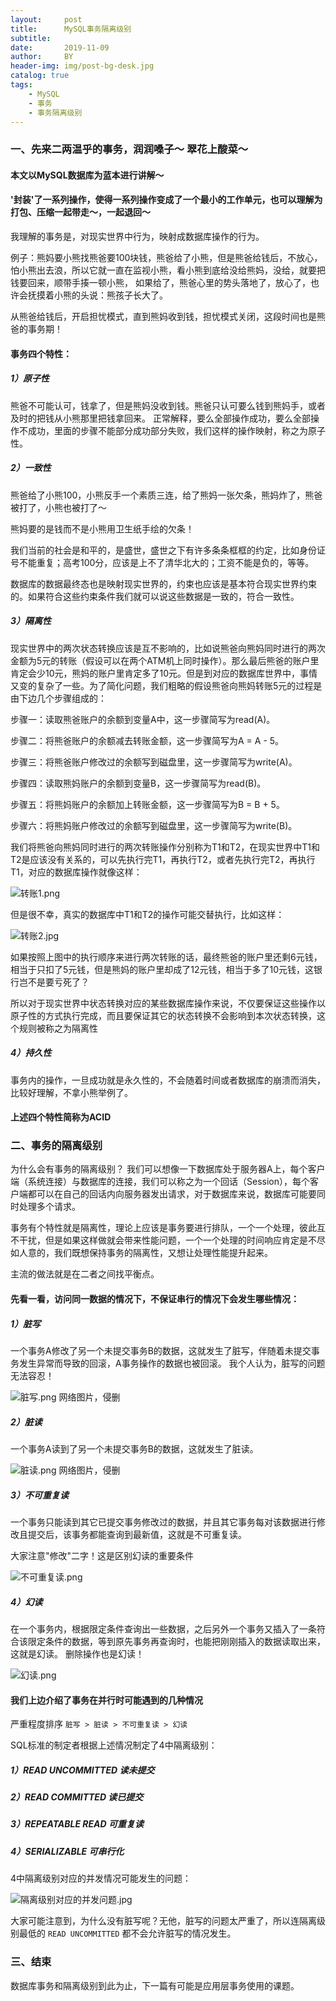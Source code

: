 ```yaml
---
layout:     post
title:      MySQL事务隔离级别
subtitle:   
date:       2019-11-09
author:     BY
header-img: img/post-bg-desk.jpg
catalog: true
tags:
    - MySQL
    - 事务
    - 事务隔离级别
---
```


### 一、先来二两温乎的事务，润润嗓子～ 翠花上酸菜～

#### 本文以MySQL数据库为蓝本进行讲解～

#### '封装'了一系列操作，使得一系列操作变成了一个最小的工作单元，也可以理解为打包、压缩一起带走～，一起退回～

我理解的事务是，对现实世界中行为，映射成数据库操作的行为。

例子：熊妈要小熊找熊爸要100块钱，熊爸给了小熊，但是熊爸给钱后，不放心，怕小熊出去浪，所以它就一直在监视小熊，看小熊到底给没给熊妈，没给，就要把钱要回来，顺带手揍一顿小熊，
如果给了，熊爸心里的势头落地了，放心了，也许会抚摸着小熊的头说：熊孩子长大了。

从熊爸给钱后，开启担忧模式，直到熊妈收到钱，担忧模式关闭，这段时间也是熊爸的事务期！

#### 事务四个特性：

##### 1）原子性
熊爸不可能认可，钱拿了，但是熊妈没收到钱。熊爸只认可要么钱到熊妈手，或者及时的把钱从小熊那里把钱拿回来。
正常解释，要么全部操作成功，要么全部操作不成功，里面的步骤不能部分成功部分失败，我们这样的操作映射，称之为原子性。

##### 2）一致性
熊爸给了小熊100，小熊反手一个素质三连，给了熊妈一张欠条，熊妈炸了，熊爸被打了，小熊也被打了～

熊妈要的是钱而不是小熊用卫生纸手绘的欠条！

我们当前的社会是和平的，是盛世，盛世之下有许多条条框框的约定，比如身份证号不能重复；高考100分，应该是上不了清华北大的；工资不能是负的，等等。

数据库的数据最终态也是映射现实世界的，约束也应该是基本符合现实世界约束的。如果符合这些约束条件我们就可以说这些数据是一致的，符合一致性。

##### 3）隔离性
现实世界中的两次状态转换应该是互不影响的，比如说熊爸向熊妈同时进行的两次金额为5元的转账（假设可以在两个ATM机上同时操作）。那么最后熊爸的账户里肯定会少10元，熊妈的账户里肯定多了10元。但是到对应的数据库世界中，事情又变的复杂了一些。为了简化问题，我们粗略的假设熊爸向熊妈转账5元的过程是由下边几个步骤组成的：

步骤一：读取熊爸账户的余额到变量A中，这一步骤简写为read(A)。

步骤二：将熊爸账户的余额减去转账金额，这一步骤简写为A = A - 5。

步骤三：将熊爸账户修改过的余额写到磁盘里，这一步骤简写为write(A)。

步骤四：读取熊妈账户的余额到变量B，这一步骤简写为read(B)。

步骤五：将熊妈账户的余额加上转账金额，这一步骤简写为B = B + 5。

步骤六：将熊妈账户修改过的余额写到磁盘里，这一步骤简写为write(B)。

我们将熊爸向熊妈同时进行的两次转账操作分别称为T1和T2，在现实世界中T1和T2是应该没有关系的，可以先执行完T1，再执行T2，或者先执行完T2，再执行T1，对应的数据库操作就像这样：

![转账1.png](https://upload-images.jianshu.io/upload_images/7190871-4a59030bebc319fa.png?imageMogr2/auto-orient/strip%7CimageView2/2/w/1240)

但是很不幸，真实的数据库中T1和T2的操作可能交替执行，比如这样：

![转账2.jpg](https://upload-images.jianshu.io/upload_images/7190871-9ee4944bef5679a0.jpg?imageMogr2/auto-orient/strip%7CimageView2/2/w/1240)

如果按照上图中的执行顺序来进行两次转账的话，最终熊爸的账户里还剩6元钱，相当于只扣了5元钱，但是熊妈的账户里却成了12元钱，相当于多了10元钱，这银行岂不是要亏死了？

所以对于现实世界中状态转换对应的某些数据库操作来说，不仅要保证这些操作以原子性的方式执行完成，而且要保证其它的状态转换不会影响到本次状态转换，这个规则被称之为隔离性

##### 4）持久性
事务内的操作，一旦成功就是永久性的，不会随着时间或者数据库的崩溃而消失，比较好理解，不拿小熊举例了。

#### 上述四个特性简称为ACID

### 二、事务的隔离级别
为什么会有事务的隔离级别？
我们可以想像一下数据库处于服务器A上，每个客户端（系统连接）与数据库的连接，我们可以称之为一个回话（Session），每个客户端都可以在自己的回话内向服务器发出请求，对于数据库来说，数据库可能要同时处理多个请求。

事务有个特性就是隔离性，理论上应该是事务要进行排队，一个一个处理，彼此互不干扰，但是如果这样做就会带来性能问题，一个一个处理的时间响应肯定是不尽如人意的，我们既想保持事务的隔离性，又想让处理性能提升起来。

主流的做法就是在二者之间找平衡点。

#### 先看一看，访问同一数据的情况下，不保证串行的情况下会发生哪些情况：

##### 1）脏写
一个事务A修改了另一个未提交事务B的数据，这就发生了脏写，伴随着未提交事务发生异常而导致的回滚，A事务操作的数据也被回滚。
我个人认为，脏写的问题无法容忍！

![脏写.png 网络图片，侵删](https://upload-images.jianshu.io/upload_images/7190871-67f6d81011f9fd10.png?imageMogr2/auto-orient/strip%7CimageView2/2/w/1240)


##### 2）脏读
一个事务A读到了另一个未提交事务B的数据，这就发生了脏读。

![脏读.png 网络图片，侵删](https://upload-images.jianshu.io/upload_images/7190871-83fd1be06eab6560.png?imageMogr2/auto-orient/strip%7CimageView2/2/w/1240)

##### 3）不可重复读
一个事务只能读到其它已提交事务修改过的数据，并且其它事务每对该数据进行修改且提交后，该事务都能查询到最新值，这就是不可重复读。

大家注意"修改"二字！这是区别幻读的重要条件

![不可重复读.png](https://upload-images.jianshu.io/upload_images/7190871-88aced0c95d8a81b.png?imageMogr2/auto-orient/strip%7CimageView2/2/w/1240)

##### 4）幻读
在一个事务内，根据限定条件查询出一些数据，之后另外一个事务又插入了一条符合该限定条件的数据，等到原先事务再查询时，也能把刚刚插入的数据读取出来，这就是幻读。
删除操作也是幻读！

![幻读.png](https://upload-images.jianshu.io/upload_images/7190871-6c30062875ebd760.png?imageMogr2/auto-orient/strip%7CimageView2/2/w/1240)

#### 我们上边介绍了事务在并行时可能遇到的几种情况
严重程度排序 `脏写 > 脏读 > 不可重复读 > 幻读`

SQL标准的制定者根据上述情况制定了4中隔离级别：

##### 1）READ UNCOMMITTED    读未提交
##### 2）READ COMMITTED      读已提交
##### 3）REPEATABLE READ     可重复读 
##### 4）SERIALIZABLE        可串行化

4中隔离级别对应的并发情况可能发生的问题：

![隔离级别对应的并发问题.jpg](https://upload-images.jianshu.io/upload_images/7190871-bbb7e4ceae9ee013.jpg?imageMogr2/auto-orient/strip%7CimageView2/2/w/1240)

大家可能注意到，为什么没有脏写呢？无他，脏写的问题太严重了，所以连隔离级别最低的 `READ UNCOMMITTED` 都不会允许脏写的情况发生。


### 三、结束
数据库事务和隔离级别到此为止，下一篇有可能是应用层事务使用的课题。
